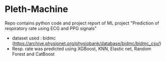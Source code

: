 # Pleth-Machine

Repo contains python code and project report of ML project "Prediction of respiratory rate using ECG and PPG signals" 
- dataset used : bidmc (https://archive.physionet.org/physiobank/database/bidmc/bidmc_csv/)
- Resp. rate was predicted using XGBoost, KNN, Elastic net, Random Forest and CatBoost

